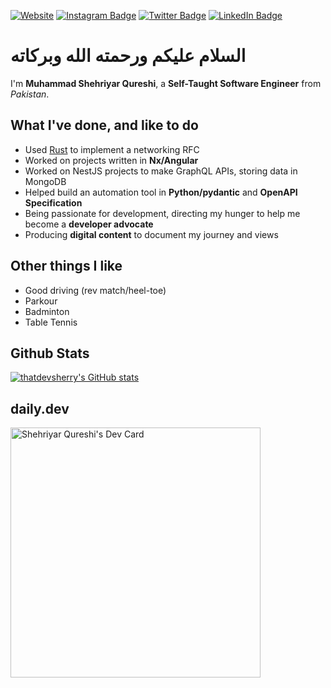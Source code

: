 [![Website](https://img.shields.io/badge/Website-blue)](https://www.thatdevsherry.pk)
[![Instagram Badge](https://img.shields.io/badge/Instagram-Profile-informational?style=flat&logo=instagram&logoColor=white&color=3f729b)](https://instagram.com/thatdevsherry)
[![Twitter Badge](https://img.shields.io/badge/Twitter-Profile-informational?style=flat&logo=twitter&logoColor=white&color=1CA2F1)](https://twitter.com/thatdevsherry)
[![LinkedIn Badge](https://img.shields.io/badge/LinkedIn-Profile-informational?style=flat&logo=linkedin&logoColor=white&color=0D76A8)](https://www.linkedin.com/in/thatdevsherry/)

<h1 dir="ltr">
  السلام عليكم ورحمته الله وبركاته 
</h1>

I'm **Muhammad Shehriyar Qureshi**, a **Self-Taught Software Engineer** from _Pakistan_.

## What I've done, and like to do

- Used [Rust](https://www.rust-lang.com) to implement a networking RFC
- Worked on projects written in **Nx/Angular**
- Worked on NestJS projects to make GraphQL APIs, storing data in MongoDB
- Helped build an automation tool in **Python/pydantic** and **OpenAPI Specification**
- Being passionate for development, directing my hunger to help me become a **developer advocate**
- Producing **digital content** to document my journey and views

## Other things I like

- Good driving (rev match/heel-toe)
- Parkour
- Badminton
- Table Tennis

## Github Stats

[![thatdevsherry's GitHub stats](https://github-readme-stats.vercel.app/api?username=thatdevsherry)](https://github.com/anuraghazra/github-readme-stats)

## daily.dev

<a href="https://app.daily.dev/thatdevsherry"><img src="https://api.daily.dev/devcards/76d2705686da464fbf524ae9afd54948.png?r=qfn" width="400" alt="Shehriyar Qureshi's Dev Card"/></a>
